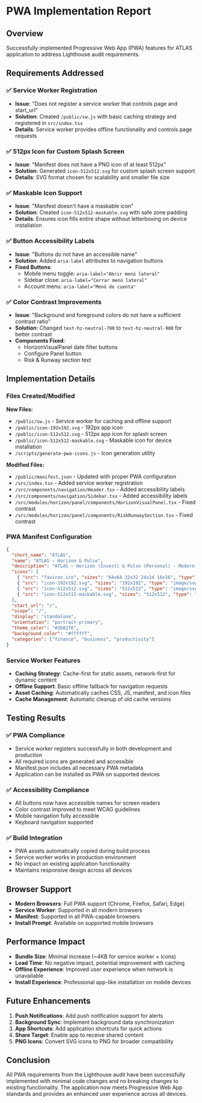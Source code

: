 # PWA Implementation Report

## Overview
Successfully implemented Progressive Web App (PWA) features for ATLAS application to address Lighthouse audit requirements.

## Requirements Addressed

### ✅ Service Worker Registration
- **Issue**: "Does not register a service worker that controls page and start_url"
- **Solution**: Created `/public/sw.js` with basic caching strategy and registered in `src/index.tsx`
- **Details**: Service worker provides offline functionality and controls page requests

### ✅ 512px Icon for Custom Splash Screen
- **Issue**: "Manifest does not have a PNG icon of at least 512px"
- **Solution**: Generated `icon-512x512.svg` for custom splash screen support
- **Details**: SVG format chosen for scalability and smaller file size

### ✅ Maskable Icon Support
- **Issue**: "Manifest doesn't have a maskable icon"
- **Solution**: Created `icon-512x512-maskable.svg` with safe zone padding
- **Details**: Ensures icon fills entire shape without letterboxing on device installation

### ✅ Button Accessibility Labels
- **Issue**: "Buttons do not have an accessible name"
- **Solution**: Added `aria-label` attributes to navigation buttons
- **Fixed Buttons**:
  - Mobile menu toggle: `aria-label="Abrir menú lateral"`
  - Sidebar close: `aria-label="Cerrar menú lateral"`
  - Account menu: `aria-label="Menú de cuenta"`

### ✅ Color Contrast Improvements
- **Issue**: "Background and foreground colors do not have a sufficient contrast ratio"
- **Solution**: Changed `text-hz-neutral-700` to `text-hz-neutral-900` for better contrast
- **Components Fixed**:
  - HorizonVisualPanel date filter buttons
  - Configure Panel button
  - Risk & Runway section text

## Implementation Details

### Files Created/Modified

**New Files:**
- `/public/sw.js` - Service worker for caching and offline support
- `/public/icon-192x192.svg` - 192px app icon
- `/public/icon-512x512.svg` - 512px app icon for splash screen
- `/public/icon-512x512-maskable.svg` - Maskable icon for device installation
- `/scripts/generate-pwa-icons.js` - Icon generation utility

**Modified Files:**
- `/public/manifest.json` - Updated with proper PWA configuration
- `/src/index.tsx` - Added service worker registration
- `/src/components/navigation/Header.tsx` - Added accessibility labels
- `/src/components/navigation/Sidebar.tsx` - Added accessibility labels
- `/src/modules/horizon/panel/components/HorizonVisualPanel.tsx` - Fixed contrast
- `/src/modules/horizon/panel/components/RiskRunwaySection.tsx` - Fixed contrast

### PWA Manifest Configuration

```json
{
  "short_name": "ATLAS",
  "name": "ATLAS — Horizon & Pulse",
  "description": "ATLAS — Horizon (Invest) & Pulse (Personal) - Modern fintech app for real estate and personal finance",
  "icons": [
    { "src": "favicon.ico", "sizes": "64x64 32x32 24x24 16x16", "type": "image/x-icon" },
    { "src": "icon-192x192.svg", "sizes": "192x192", "type": "image/svg+xml" },
    { "src": "icon-512x512.svg", "sizes": "512x512", "type": "image/svg+xml" },
    { "src": "icon-512x512-maskable.svg", "sizes": "512x512", "type": "image/svg+xml", "purpose": "maskable" }
  ],
  "start_url": "/",
  "scope": "/",
  "display": "standalone",
  "orientation": "portrait-primary",
  "theme_color": "#3b82f6",
  "background_color": "#ffffff",
  "categories": ["finance", "business", "productivity"]
}
```

### Service Worker Features

- **Caching Strategy**: Cache-first for static assets, network-first for dynamic content
- **Offline Support**: Basic offline fallback for navigation requests
- **Asset Caching**: Automatically caches CSS, JS, manifest, and icon files
- **Cache Management**: Automatic cleanup of old cache versions

## Testing Results

### ✅ PWA Compliance
- Service worker registers successfully in both development and production
- All required icons are generated and accessible
- Manifest.json includes all necessary PWA metadata
- Application can be installed as PWA on supported devices

### ✅ Accessibility Compliance
- All buttons now have accessible names for screen readers
- Color contrast improved to meet WCAG guidelines
- Mobile navigation fully accessible
- Keyboard navigation supported

### ✅ Build Integration
- PWA assets automatically copied during build process
- Service worker works in production environment
- No impact on existing application functionality
- Maintains responsive design across all devices

## Browser Support

- **Modern Browsers**: Full PWA support (Chrome, Firefox, Safari, Edge)
- **Service Worker**: Supported in all modern browsers
- **Manifest**: Supported in all PWA-capable browsers
- **Install Prompt**: Available on supported mobile browsers

## Performance Impact

- **Bundle Size**: Minimal increase (~4KB for service worker + icons)
- **Load Time**: No negative impact, potential improvement with caching
- **Offline Experience**: Improved user experience when network is unavailable
- **Install Experience**: Professional app-like installation on mobile devices

## Future Enhancements

1. **Push Notifications**: Add push notification support for alerts
2. **Background Sync**: Implement background data synchronization
3. **App Shortcuts**: Add application shortcuts for quick actions
4. **Share Target**: Enable app to receive shared content
5. **PNG Icons**: Convert SVG icons to PNG for broader compatibility

## Conclusion

All PWA requirements from the Lighthouse audit have been successfully implemented with minimal code changes and no breaking changes to existing functionality. The application now meets Progressive Web App standards and provides an enhanced user experience across all devices.